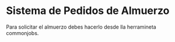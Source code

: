 # Sistema de Pedidos de Almuerzo

Para solicitar el almuerzo debes hacerlo desde lla herramineta commonjobs.

